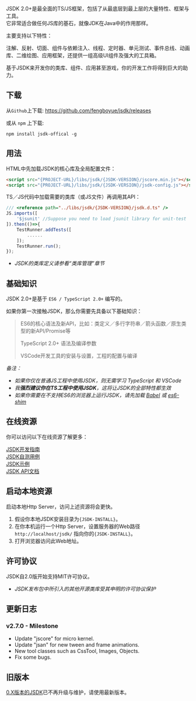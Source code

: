 JSDK 2.0+是最全面的TS/JS框架，包括了从最底层到最上层的大量特性、框架与工具。<br>
它非常适合做任何JS库的基石，就像JDK在Java中的作用那样。

主要支持以下特性： 
<p class="warn">
注解、反射、切面、组件与依赖注入、线程、定时器、单元测试、事件总线、动画库、二维绘图、应用框架，还提供一组高级UI组件及强大的工具箱。
</p>
基于JSDK来开发你的类库、组件、应用甚至游戏，你的开发工作将得到巨大的助力。

## 下载
从<code>Github</code>上下载: https://github.com/fengboyue/jsdk/releases

或从 <code>npm</code> 上下载:
```shell
npm install jsdk-offical -g
```

## 用法
HTML中先加载JSDK的核心库及全局配置文件：
```html
<script src="{PROJECT-URL}/libs/jsdk/{JSDK-VERSION}/jscore.min.js"></script><!-- ziped: 4kb -->
<script src="{PROJECT-URL}/libs/jsdk/{JSDK-VERSION}/jsdk-config.js"></script><!-- unziped: 5kb -->
```
TS／JS代码中加载需要的类库（或JS文件）再调用其API：
```javascript
/// <reference path="../libs/jsdk/{JSDK-VERSION}/jsdk.d.ts" /> 
JS.imports([
    '$jsunit' //Suppose you need to load jsunit library for unit-test
]).then(()=>{
    TestRunner.addTests([
        ......
    ]);
    TestRunner.run();
});
```
* *JSDK的类库定义请参看“类库管理”章节*

## 基础知识 
JSDK 2.0+是基于 <code>ES6 / TypeScript 2.0+</code> 编写的。

如果你第一次接触JSDK，那么你需要先具备以下基础知识：
> ES6的核心语法及新API，比如：类定义／多行字符串／箭头函数／原生类型的新API/Promise等
>
> TypeScript 2.0+ 语法及编译参数
>
> VSCode开发工具的安装与设置，工程的配置与编译

*备注：*
* *如果你仅在普通JS工程中使用JSDK，则无需学习 TypeScript 和 VSCode*
* *我<b>强烈建议你在TS工程中使用JSDK</b>，这将让JSDK的全部特性都生效*
* *如果你需要在不支持ES6的浏览器上运行JSDK，请先加载 [Babel](https://babeljs.io/docs/en/) 或 [es6-shim](https://github.com/paulmillr/es6-shim)*

## 在线资源
你可以访问以下在线资源了解更多：
<p class="warn">
<a href="https://fengboyue.github.io/jsdk/docs/#/zh/quick" target="_blank">JSDK开发指南</a>
<br>
<a href="https://fengboyue.github.io/jsdk/tests" target="_blank">JSDK自测用例</a>
<br>
<a href="https://fengboyue.github.io/jsdk/examples" target="_blank">JSDK示例</a>
<br>
<a href="https://fengboyue.github.io/jsdk/api" target="_blank">JSDK API文档</a>
</p>

## 启动本地资源
启动本地Http Server，访问上述资源将会更快。
1. 假设你本地JSDK安装目录为<code>{JSDK-INSTALL}</code>。
2. 在你本机运行一个Http Server，设置服务器的Web路径 <code>http://localhost/jsdk/</code> 指向你的<code>{JSDK-INSTALL}</code>。
3. 打开浏览器访问此Web地址。

## 许可协议
JSDK自2.0版开始支持MIT许可协议。
* *JSDK发布包中所引入的其他开源类库受其申明的许可协议保护*

## 更新日志

### v2.7.0 - Milestone
- Update "jscore" for micro kernel.
- Update "jsan" for new tween and frame animations.
- New tool classes such as CssTool, Images, Objects.
- Fix some bugs.

## 旧版本
<a href="https://github.com/fengboyue/jsdk-0.x" target="_blank">
0.X版本的JSDK</a>已不再升级与维护，请使用最新版本。